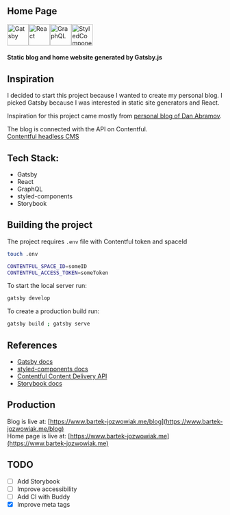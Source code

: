 ## Home Page

<div style="display: flex;">
  <img src="https://codingthesmartway.com/wp-content/uploads/2019/02/gatsby-logo.png" width="50" alt="Gatsby" />
  <img src="https://cdn.worldvectorlogo.com/logos/react.svg" width="50" alt="React" />
  <img src="https://upload.wikimedia.org/wikipedia/commons/thumb/1/17/GraphQL_Logo.svg/1024px-GraphQL_Logo.svg.png" width="50" alt="GraphQL" />
  <img src="https://hashnode.imgix.net/res/hashnode/image/upload/jbhiqodxlyhaqogfuqwy/1486104606.png?w=180&h=180&fit=crop&crop=entropy&auto=format,enhance&q=60" width="50" alt="StyledComponents" />
</div>

#### Static blog and home website generated by Gatsby.js

## Inspiration

I decided to start this project because I wanted to create my personal blog. I picked Gatsby because I was interested in static site generators and React.

Inspiration for this project came mostly from [personal blog of Dan Abramov](https://overreacted.io/).

The blog is connected with the API on Contentful. <br/>
[Contentful headless CMS](https://www.contentful.com/)

## Tech Stack:

- Gatsby
- React
- GraphQL
- styled-components
- Storybook

## Building the project

The project requires `.env` file with Contentful token and spaceId

```sh
touch .env
```

```sh
CONTENTFUL_SPACE_ID=someID
CONTENTFUL_ACCESS_TOKEN=someToken
```

To start the local server run:

```sh
gatsby develop
```

To create a production build run:

```sh
gatsby build ; gatsby serve
```

## References

- [Gatsby docs](https://www.gatsbyjs.org/docs/)
- [styled-components docs](https://www.styled-components.com/docs)
- [Contentful Content Delivery API](https://www.contentful.com/developers/docs/references/content-delivery-api/)
- [Storybook docs](https://www.messenger.com/t/1637561749676413)

## Production

Blog is live at: [https://www.bartek-jozwowiak.me/blog](https://www.bartek-jozwowiak.me/blog)<br />
Home page is live at: [https://www.bartek-jozwowiak.me](https://www.bartek-jozwowiak.me)

## TODO

- [ ] Add Storybook
- [ ] Improve accessibility
- [ ] Add CI with Buddy
- [x] Improve meta tags
